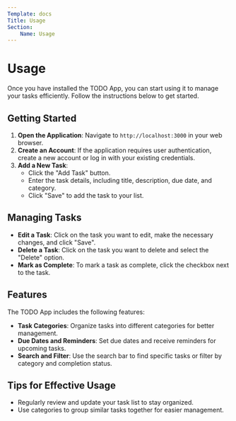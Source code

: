 ```yaml
---
Template: docs
Title: Usage
Section:
    Name: Usage
---
```


# Usage

Once you have installed the TODO App, you can start using it to manage your tasks efficiently. Follow the instructions below to get started.

## Getting Started

1. **Open the Application**: Navigate to `http://localhost:3000` in your web browser.
2. **Create an Account**: If the application requires user authentication, create a new account or log in with your existing credentials.
3. **Add a New Task**:
   - Click the "Add Task" button.
   - Enter the task details, including title, description, due date, and category.
   - Click "Save" to add the task to your list.

## Managing Tasks

- **Edit a Task**: Click on the task you want to edit, make the necessary changes, and click "Save".
- **Delete a Task**: Click on the task you want to delete and select the "Delete" option.
- **Mark as Complete**: To mark a task as complete, click the checkbox next to the task.

## Features

The TODO App includes the following features:

- **Task Categories**: Organize tasks into different categories for better management.
- **Due Dates and Reminders**: Set due dates and receive reminders for upcoming tasks.
- **Search and Filter**: Use the search bar to find specific tasks or filter by category and completion status.

## Tips for Effective Usage

- Regularly review and update your task list to stay organized.
- Use categories to group similar tasks together for easier management.